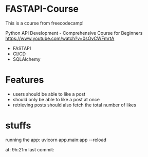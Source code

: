 # FASTAPI-Course

This is a course from freecodecamp!

Python API Development - Comprehensive Course for Beginners
https://www.youtube.com/watch?v=0sOvCWFmrtA

- FASTAPI
- CI/CD
- SQLAlchemy

# Features

- users should be able to like a post
- should only be able to like a post at once
- retrieving posts should also fetch the total number of likes

# stuffs

running the app: uvicorn app.main:app --reload

at: 9h:21m
last commit:
